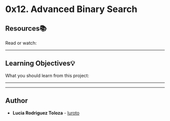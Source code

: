 # 0x12. Advanced Binary Search

## Resources:books:
Read or watch:

---
## Learning Objectives:bulb:
What you should learn from this project:

---
---

## Author
* **Lucia Rodriguez Toloza** - [luroto](https://github.com/luroto)